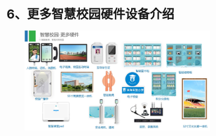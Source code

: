 # 6、更多智慧校园硬件设备介绍

<figure><img src=".gitbook/assets/智慧校园更多设备.jpg" alt=""><figcaption></figcaption></figure>
